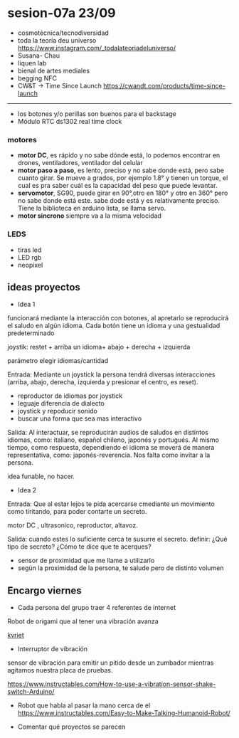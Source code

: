 # sesion-07a 23/09

- cosmotécnica/tecnodiversidad
- toda la teoría deu universo <https://www.instagram.com/_todalateoriadeluniverso/>
- Susana- Chau
- liquen lab
- bienal de artes mediales
- begging NFC
- CW&T -> Time Since Launch <https://cwandt.com/products/time-since-launch>
  
---

- los botones y/o perillas son buenos para el backstage
- Módulo RTC ds1302 real time clock

### motores

- **motor DC**, es rápido y no sabe dónde está, lo podemos encontrar en drones, ventiladores, ventilador del celular
- **motor paso a paso**, es lento, preciso y no sabe donde está, pero sabe cuanto girar. Se mueve a grados, por ejemplo 1.8° y tienen un torque, el cual es pra saber cuál es la capacidad del peso que puede levantar.
- **servomotor**, SG90, puede girar en 90°,otro en 180° y otro en 360° pero no sabe donde está este. sabe dode está y es relativamente preciso. Tiene la biblioteca en arduino lista, se llama servo.
- **motor sincrono** siempre va a la misma velocidad

### LEDS

-  tiras led
-  LED rgb
-  neopixel
  
## ideas proyectos

- Idea 1 

funcionará mediante la interacción con botones, al apretarlo se reproducirá el saludo en algún idioma. Cada botón tiene un idioma y una gestualidad predeterminado

joystik: restet + arriba un idioma+ abajo + derecha + izquierda

parámetro elegir idiomas/cantidad 

Entrada: Mediante un joystick la persona tendrá diversas interacciones (arriba, abajo, derecha, izquierda y presionar el centro, es reset). 

- reproductor de idiomas  por joystick 
- leguaje diferencia de dialecto
- joystick y repoducir sonido
- buscar una forma que sea mas interactivo

Salida: Al interactuar, se reproducirán audios de saludos en distintos idiomas, como: italiano, español chileno, japonés y portugués. Al mismo tiempo, como respuesta, dependiendo el idioma se moverá de manera representativa, como: japonés-reverencia.
Nos falta como invitar a la persona. 

idea funable, no hacer.

- Idea 2

Entrada: Que al estar lejos te pida acercarse cmediante un movimiento como tiritando, para poder contarte un secreto. 

motor DC , ultrasonico, reproductor, altavoz.

Salida: cuando estes lo suficiente cerca te susurre el secreto. definir: ¿Qué tipo de secreto? ¿Cómo te dice que te acerques?   

- sensor de proximidad que me llame a utilizarlo 
- según la proximidad de la persona, te salude pero de distinto volumen


## Encargo viernes

- Cada persona del  grupo traer 4 referentes de internet
  
Robot de origami que al tener una vibración avanza

[kvriet](https://github.com/kvriet/Origami-vibration-robot)

- Interruptor de vibración
  
sensor de vibración para emitir un pitido desde un zumbador mientras agitamos nuestra placa de pruebas.

<https://www.instructables.com/How-to-use-a-vibration-sensor-shake-switch-Arduino/>

- Robot que habla al pasar la mano cerca de el
  <https://www.instructables.com/Easy-to-Make-Talking-Humanoid-Robot/>
  
- Comentar qué proyectos se parecen

